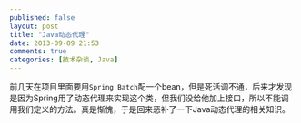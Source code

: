 ```yaml
---
published: false
layout: post
title: "Java动态代理"
date: 2013-09-09 21:53
comments: true
categories: [技术杂谈, Java]
---
```


前几天在项目里面要用`Spring Batch`配一个bean，但是死活调不通，后来才发现是因为Spring用了动态代理来实现这个类，但我们没给他加上接口，所以不能调用我们定义的方法。真是惭愧，于是回来恶补了一下Java动态代理的相关知识。

